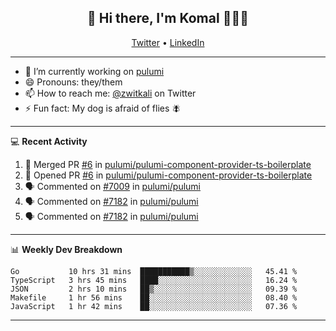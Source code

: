 <h2 align="center"> 👋 Hi there, I'm Komal 🧑🏾‍💻 </h2>
<p align="center">
    <a href="https://twitter.com/zwitkali">Twitter</a> •
    <a href="https://www.linkedin.com/in/komal-ali/">LinkedIn</a>
</p>

--------

- 🔭 I’m currently working on [pulumi](https://github.com/pulumi/pulumi)
- 😄 Pronouns: they/them
- 📫 How to reach me: [@zwitkali](https://twitter.com/zwitkali) on Twitter
- ⚡ Fun fact: My dog is afraid of flies 🪰

--------
💻 **Recent Activity**

<!--START_SECTION:activity-->
1. 🎉 Merged PR [#6](https://github.com/pulumi/pulumi-component-provider-ts-boilerplate/pull/6) in [pulumi/pulumi-component-provider-ts-boilerplate](https://github.com/pulumi/pulumi-component-provider-ts-boilerplate)
2. 💪 Opened PR [#6](https://github.com/pulumi/pulumi-component-provider-ts-boilerplate/pull/6) in [pulumi/pulumi-component-provider-ts-boilerplate](https://github.com/pulumi/pulumi-component-provider-ts-boilerplate)
3. 🗣 Commented on [#7009](https://github.com/pulumi/pulumi/issues/7009) in [pulumi/pulumi](https://github.com/pulumi/pulumi)
4. 🗣 Commented on [#7182](https://github.com/pulumi/pulumi/issues/7182) in [pulumi/pulumi](https://github.com/pulumi/pulumi)
5. 🗣 Commented on [#7182](https://github.com/pulumi/pulumi/issues/7182) in [pulumi/pulumi](https://github.com/pulumi/pulumi)
<!--END_SECTION:activity-->

--------

📊 **Weekly Dev Breakdown**
<!--START_SECTION:waka-->
```text
Go           10 hrs 31 mins  ███████████▒░░░░░░░░░░░░░   45.41 % 
TypeScript   3 hrs 45 mins   ████░░░░░░░░░░░░░░░░░░░░░   16.24 % 
JSON         2 hrs 10 mins   ██▒░░░░░░░░░░░░░░░░░░░░░░   09.39 % 
Makefile     1 hr 56 mins    ██░░░░░░░░░░░░░░░░░░░░░░░   08.40 % 
JavaScript   1 hr 42 mins    ██░░░░░░░░░░░░░░░░░░░░░░░   07.36 % 
```
<!--END_SECTION:waka-->

--------